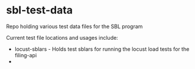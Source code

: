# sbl-test-data
Repo holding various test data files for the SBL program

Current test file locations and usages include:
- locust-sblars - Holds test sblars for running the locust load tests for the filing-api
- 
